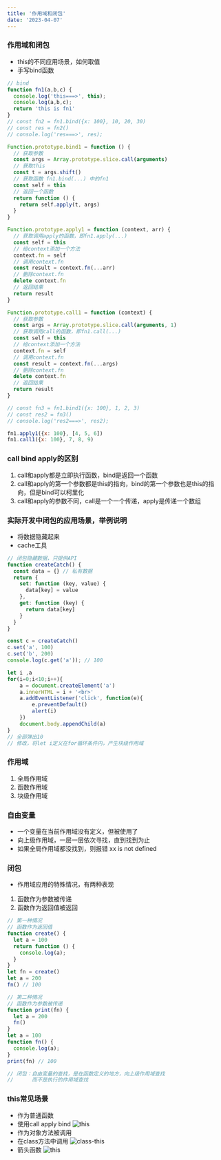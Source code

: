 ```yaml
---
title: '作用域和闭包'
date: '2023-04-07'
---
```

### 作用域和闭包
* this的不同应用场景，如何取值
* 手写bind函数
```js
// bind
function fn1(a,b,c) {
  console.log('this===>', this);
  console.log(a,b,c);
  return 'this is fn1'
}
// const fn2 = fn1.bind({x: 100}, 10, 20, 30)
// const res = fn2()
// console.log('res===>', res);

Function.prototype.bind1 = function () {
  // 获取参数
  const args = Array.prototype.slice.call(arguments)
  // 获取this
  const t = args.shift()
  // 获取函数 fn1.bind(...) 中的fn1
  const self = this
  // 返回一个函数
  return function () {
    return self.apply(t, args)
  }
}

Function.prototype.apply1 = function (context, arr) {
  // 获取调用apply的函数，即fn1.apply(...)
  const self = this
  // 给context添加一个方法
  context.fn = self
  // 调用context.fn
  const result = context.fn(...arr)
  // 删除context.fn
  delete context.fn
  // 返回结果
  return result
}

Function.prototype.call1 = function (context) {
  // 获取参数
  const args = Array.prototype.slice.call(arguments, 1)
  // 获取调用call的函数，即fn1.call(...)
  const self = this
  // 给context添加一个方法
  context.fn = self
  // 调用context.fn
  const result = context.fn(...args)
  // 删除context.fn
  delete context.fn
  // 返回结果
  return result
}

// const fn3 = fn1.bind1({x: 100}, 1, 2, 3)
// const res2 = fn3()
// console.log('res2===>', res2);

fn1.apply1({x: 100}, [4, 5, 6])
fn1.call1({x: 100}, 7, 8, 9)
```

### call bind apply的区别
1. call和apply都是立即执行函数，bind是返回一个函数
2. call和apply的第一个参数都是this的指向，bind的第一个参数也是this的指向，但是bind可以柯里化
3. call和apply的参数不同，call是一个一个传递，apply是传递一个数组
### 实际开发中闭包的应用场景，举例说明
* 将数据隐藏起来
* cache工具
```js
// 闭包隐藏数据，只提供API
function createCatch() {
  const data = {} // 私有数据
  return {
    set: function (key, value) {
      data[key] = value
    },
    get: function (key) {
      return data[key]
    }
  }
}

const c = createCatch()
c.set('a', 100)
c.set('b', 200)
console.log(c.get('a')); // 100
```

```js
let i ,a
for(i=0;i<10;i++){
    a = document.createElement('a')
    a.innerHTML = i + '<br>'
    a.addEventListener('click', function(e){
        e.preventDefault()
        alert(i)
    })
    document.body.appendChild(a)
}
// 全部弹出10
// 修改，将let i定义在for循环条件内，产生块级作用域
```

### 作用域
1. 全局作用域
2. 函数作用域
3. 块级作用域

### 自由变量
* 一个变量在当前作用域没有定义，但被使用了
* 向上级作用域，一层一层依次寻找，直到找到为止
* 如果全局作用域都没找到，则报错 xx is not defined

### 闭包
* 作用域应用的特殊情况，有两种表现
1. 函数作为参数被传递
2. 函数作为返回值被返回
```js
// 第一种情况
// 函数作为返回值
function create() {
  let a = 100
  return function () {
    console.log(a);
  }
}
let fn = create()
let a = 200
fn() // 100

// 第二种情况
// 函数作为参数被传递
function print(fn) {
  let a = 200
  fn()
}
let a = 100
function fn() {
  console.log(a);
}
print(fn) // 100

// 闭包：自由变量的查找，是在函数定义的地方，向上级作用域查找
//      而不是执行的作用域查找
```

### this常见场景
* 作为普通函数
* 使用call apply bind
![this](/images/this-demo.png)
* 作为对象方法被调用
* 在class方法中调用
![class-this](/images/class-this.png)
* 箭头函数
![this](/images/this-demo1.png)

